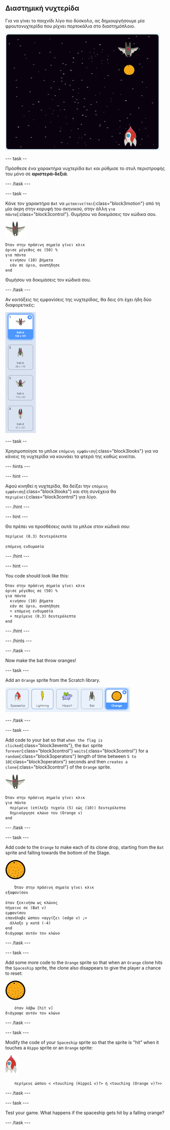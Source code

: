 ## Διαστημική νυχτερίδα

Για να γίνει το παιχνίδι λίγο πιο δύσκολο, ας δημιουργήσουμε μία φρουτονυχτερίδα που ρίχνει πορτοκάλια στο διαστημόπλοιο.

![μια νυχτερίδα που ρίχνει ένα πορτοκάλι στο διαστημόπλοιο](images/bat-oranges.png)

\--- task --

Πρόσθεσε ένα χαρακτήρα νυχτερίδα `Bat` και ρύθμισε το στυλ περιστροφής του μόνο σε **αριστερά-δεξιά**.

\--- /task \---

\--- task --

Κάνε τον χαρακτήρα `Bat` να `μετακινείται`{:class="block3motion"} από τη μία άκρη στην κορυφή του σκηνικού, στην άλλη `για πάντα`{:class="block3control"}. Θυμήσου να δοκιμάσεις τον κώδικα σου.

![χαρακτήρας νυχτερίδας](images/bat-sprite.png)

```blocks3
Όταν στην πράσινη σημαία γίνει κλικ
όρισε μέγεθος σε (50) %
για πάντα 
  κινήσου (10) βήματα
  εάν σε όριο, αναπήδησε
end
```

Θυμήσου να δοκιμάσεις τον κώδικά σου.

\--- /task \---

Αν κοιτάξεις τις εμφανίσεις της νυχτερίδας, θα δεις ότι έχει ήδη δύο διαφορετικές:

![screenshot](images/invaders-bat-costume.png)

\--- task --

Χρησιμοποίησε το μπλοκ `επόμενη εμφάνιση`{:class="block3looks"} για να κάνεις τη νυχτερίδα να κουνάει τα φτερά της καθώς κινείται.

\--- hints \---

\--- hint \---

Αφού κινηθεί η νυχτερίδα, θα δείξει την `επόμενη εμφάνιση`{:class="block3looks"} και στη συνέχεια θα `περιμένει`{:class="block3control"} για λίγο.

\--- /hint \---

\--- hint \---

Θα πρέπει να προσθέσεις αυτά τα μπλοκ στον κώδικά σου:

```blocks3
περίμενε (0.3) δευτερόλεπτα

επόμενη ενδυμασία
```

\--- /hint \---

\--- hint \---

You code should look like this:

```blocks3
Όταν στην πράσινη σημαία γίνει κλικ
όρισε μέγεθος σε (50) %
για πάντα 
  κινήσου (10) βήματα
  εάν σε όριο, αναπήδησε
  + επόμενη ενδυμασία
  + περίμενε (0.3) δευτερόλεπτα
end
```

\--- /hint \---

\--- /hints \---

\--- /task \---

Now make the bat throw oranges!

\--- task \---

Add an `Orange` sprite from the Scratch library.

![screenshot](images/invaders-orange.png)

\--- /task \---

\--- task \---

Add code to your bat so that `when the flag is clicked`{:class="block3events"}, the `Bat` sprite `forever`{:class="block3control"} `waits`{:class="block3control"} for a `random`{:class="block3operators"} length of time between `5 to 10`{:class="block3operators"} seconds and then `creates a clone`{:class="block3control"} of the `Orange` sprite.

![bat sprite](images/bat-sprite.png)

```blocks3
Όταν στην πράσινη σημαία γίνει κλικ
για πάντα 
  περίμενε (επίλεξε τυχαίο (5) εώς (10)) δευτερόλεπτα
  δημιούργησε κλώνο του (Orange v)
end
```

\--- /task \---

\--- task \---

Add code to the `Orange` to make each of its clone drop, starting from the `Bat` sprite and falling towards the bottom of the Stage.

![orange sprite](images/orange-sprite.png)

```blocks3
    Όταν στην πράσινη σημαία γίνει κλικ
εξαφανίσου

όταν ξεκινήσω ως κλώνος
πήγαινε σε (Bat v)
εμφανίσου
επανάλαβε ώσπου <αγγίζει (edge v) ;> 
  άλλαξε y κατά (-4)
end
διάγραψε αυτόν τον κλώνο
```

\--- /task \---

\--- task \---

Add some more code to the `Orange` sprite so that when an `Orange` clone hits the `Spaceship` sprite, the clone also disappears to give the player a chance to reset:

![orange sprite](images/orange-sprite.png)

```blocks3
    όταν λάβω [hit v]
διάγραψε αυτόν τον κλώνο
```

\--- /task \---

\--- task \---

Modify the code of your `Spaceship` sprite so that the sprite is "hit" when it touches a `Hippo` sprite or an `Orange` sprite:

![rocket sprite](images/rocket-sprite.png)

```blocks3
    περίμενε ώσπου < <touching (Hippo1 v)?> ή <touching (Orange v)?>>
```

\--- /task \---

\--- task \---

Test your game. What happens if the spaceship gets hit by a falling orange?

\--- /task \---